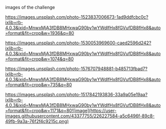 images of the challenge

https://images.unsplash.com/photo-1523837006673-1ad9ddfcbc0c?ixlib=rb-4.0.3&ixid=MnwxMjA3fDB8MHxwaG90by1wYWdlfHx8fGVufDB8fHx8&auto=format&fit=crop&w=1936&q=80

https://images.unsplash.com/photo-1530053969600-caed2596d242?ixlib=rb-4.0.3&ixid=MnwxMjA3fDB8MHxwaG90by1wYWdlfHx8fGVufDB8fHx8&auto=format&fit=crop&w=1074&q=80

https://images.unsplash.com/photo-1576707948881-b485713fbad7?ixlib=rb-4.0.3&ixid=MnwxMjA3fDB8MHxwaG90by1wYWdlfHx8fGVufDB8fHx8&auto=format&fit=crop&w=735&q=80

https://images.unsplash.com/photo-1517842193836-33a9a05e19aa?ixlib=rb-4.0.3&ixid=MnwxMjA3fDB8MHxwaG90by1wYWdlfHx8fGVufDB8fHx8&auto=format&fit=crop&w=1171&q=80![image](https://user-images.githubusercontent.com/43377755/226227584-a5c6496f-89c8-49fb-9a3a-76f2f4c9215c.png)
